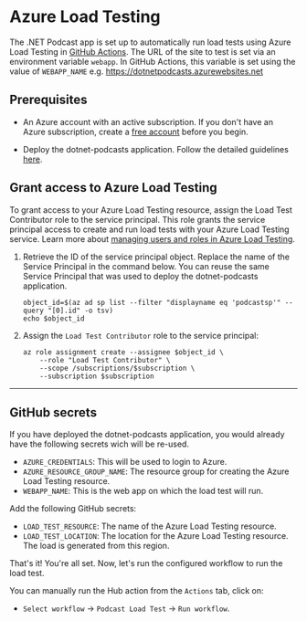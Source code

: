 # Azure Load Testing

The .NET Podcast app is set up to automatically run load tests using Azure Load Testing in [GitHub Actions](../../../.github/workflows/podcast-loadtest.yml). The URL of the site to test is set via an environment variable `webapp`. In GitHub Actions, this variable is set using the value of `WEBAPP_NAME` e.g. <https://dotnetpodcasts.azurewebsites.net>

## Prerequisites

- An Azure account with an active subscription. If you don't have an Azure subscription, create a [free account](https://azure.microsoft.com/en-us/free/) before you begin.

- Deploy the dotnet-podcasts application. Follow the detailed guidelines [here](../../deploy-websites-services.md).

## Grant access to Azure Load Testing

To grant access to your Azure Load Testing resource, assign the Load Test Contributor role to the service principal. This role grants the service principal access to create and run load tests with your Azure Load Testing service. Learn more about [managing users and roles in Azure Load Testing](./how-to-assign-roles.md).

1. Retrieve the ID of the service principal object. Replace the name of the Service Principal in the command below. You can reuse the same Service Principal that was used to deploy the dotnet-podcasts application.

    ```azurecli-interactive
    object_id=$(az ad sp list --filter "displayname eq 'podcastsp'" --query "[0].id" -o tsv)
    echo $object_id
    ```

1. Assign the `Load Test Contributor` role to the service principal:

    ```azurecli-interactive
    az role assignment create --assignee $object_id \
        --role "Load Test Contributor" \
        --scope /subscriptions/$subscription \
        --subscription $subscription
    ```

---

## GitHub secrets

If you have deployed the dotnet-podcasts application, you would already have the following secrets wich will be re-used.

- `AZURE_CREDENTIALS`: This will be used to login to Azure.
- `AZURE_RESOURCE_GROUP_NAME`: The resource group for creating the Azure Load Testing resource.
- `WEBAPP_NAME`: This is the web app on which the load test will run.

Add the following GitHub secrets:

- `LOAD_TEST_RESOURCE`: The name of the Azure Load Testing resource.
- `LOAD_TEST_LOCATION`: The location for the Azure Load Testing resource. The load is generated from this region.

That's it! You're all set. Now, let's run the configured workflow to run the load test.

You can manually run the Hub action from the `Actions` tab, click on:
* `Select workflow` -> `Podcast Load Test` -> `Run workflow`.
